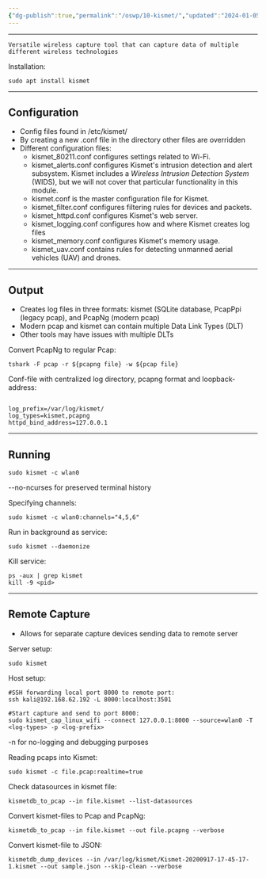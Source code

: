 ```yaml
---
{"dg-publish":true,"permalink":"/oswp/10-kismet/","updated":"2024-01-05T11:37:25.628+01:00"}
---
```


-----
	Versatile wireless capture tool that can capture data of multiple different wireless technologies

Installation:
```
sudo apt install kismet
```
-----------
## Configuration
- Config files found in /etc/kismet/
- By creating a new .conf file in the directory other files are overridden
- Different configuration files:
	- kismet_80211.conf configures settings related to Wi-Fi.
	- kismet_alerts.conf configures Kismet's intrusion detection and alert subsystem. Kismet includes a _Wireless Intrusion Detection System_ (WIDS), but we will not cover that particular functionality in this module.
	- kismet.conf is the master configuration file for Kismet.
	- kismet_filter.conf configures filtering rules for devices and packets.
	- kismet_httpd.conf configures Kismet's web server.
	- kismet_logging.conf configures how and where Kismet creates log files
	- kismet_memory.conf configures Kismet's memory usage.
	- kismet_uav.conf contains rules for detecting unmanned aerial vehicles (UAV) and drones.

--------
## Output
- Creates log files in three formats: kismet (SQLite database, PcapPpi (legacy pcap), and PcapNg (modern pcap)
- Modern pcap and kismet can contain multiple Data Link Types (DLT)
- Other tools may have issues with multiple DLTs

Convert PcapNg to regular Pcap:
```
tshark -F pcap -r ${pcapng file} -w ${pcap file}
```

Conf-file with centralized log directory, pcapng format and loopback-address:
```

log_prefix=/var/log/kismet/
log_types=kismet,pcapng
httpd_bind_address=127.0.0.1
```

----
## Running
```
sudo kismet -c wlan0
```
--no-ncurses for preserved terminal history

Specifying channels:
```
sudo kismet -c wlan0:channels="4,5,6"
```

Run in background as service:
```
sudo kismet --daemonize
```

Kill service:
```
ps -aux | grep kismet
kill -9 <pid>
```

------
## Remote Capture
- Allows for separate capture devices sending data to remote server

Server setup:
```
sudo kismet
```

Host setup:
```
#SSH forwarding local port 8000 to remote port:
ssh kali@192.168.62.192 -L 8000:localhost:3501

#Start capture and send to port 8000:
sudo kismet_cap_linux_wifi --connect 127.0.0.1:8000 --source=wlan0 -T <log-types> -p <log-prefix>
```
-n for no-logging and debugging purposes

Reading pcaps into Kismet:
```
sudo kismet -c file.pcap:realtime=true
```

Check datasources in kismet file:
```
kismetdb_to_pcap --in file.kismet --list-datasources
```

Convert kismet-files to Pcap and PcapNg:
```
kismetdb_to_pcap --in file.kismet --out file.pcapng --verbose
```

Convert kismet-file to JSON:
```
kismetdb_dump_devices --in /var/log/kismet/Kismet-20200917-17-45-17-1.kismet --out sample.json --skip-clean --verbose
```
